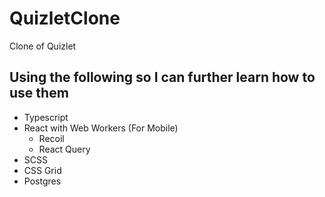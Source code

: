 # QuizletClone
Clone of Quizlet

## Using the following so I can further learn how to use them
- Typescript
- React with Web Workers (For Mobile)
  - Recoil
  - React Query
- SCSS 
- CSS Grid
- Postgres